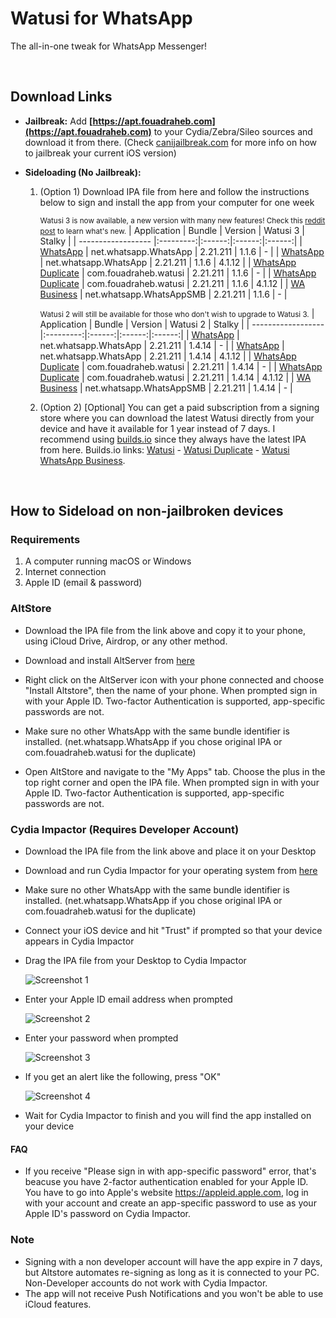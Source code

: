 # Watusi for WhatsApp

The all-in-one tweak for WhatsApp Messenger!

&nbsp;

## Download Links

* **Jailbreak:** Add __[https://apt.fouadraheb.com](https://apt.fouadraheb.com)__ to your Cydia/Zebra/Sileo sources and download it from there. (Check [canijailbreak.com](https://canijailbreak.com/) for more info on how to jailbreak your current iOS version)
* **Sideloading (No Jailbreak):** 

    1. (Option 1) Download IPA file from here and follow the instructions below to sign and install the app from your computer for one week

        <small>Watusi 3 is now available, a new version with many new features! Check this [reddit post](https://www.reddit.com/r/jailbreak/comments/n1y4r1/free_release_watusi_3_the_allinone_tweak_for/) to learn what's new.</small>
        | Application | Bundle | Version | Watusi 3 | Stalky |
        | ------------------ |:---------:|:------:|:------:|:------:|
        | [WhatsApp](https://mega.nz/file/9XhXQQ5R#ZwlU8amgsdiRRSYCUq5yZaYFipwFjUcfSkbYyQPEJFc) | net.whatsapp.WhatsApp | 2.21.211 | 1.1.6 | - |
        | [WhatsApp](https://mega.nz/file/4CwlgKbQ#1F6hDVDfDjjc3NXiC8qaynuZgdOLjt7DFBTFRRJKDds) | net.whatsapp.WhatsApp | 2.21.211 | 1.1.6 | 4.1.12 |
        | [WhatsApp Duplicate](https://mega.nz/file/QbgHWA4D#RMxjJxVsS7m0CRG9RCH_8t1JX3G5D-z26ZDK26Q__sA) | com.fouadraheb.watusi | 2.21.211 | 1.1.6 | - |
        | [WhatsApp Duplicate](https://mega.nz/file/Ea5TzCSQ#AUK4-N1ypBaBLHdYApsGcN5vUxJAnhld2TIO7AZmyHA) | com.fouadraheb.watusi | 2.21.211 | 1.1.6 | 4.1.12 |
        | [WA Business](https://mega.nz/file/UDwD0QKa#KbMGjALMohvcwdWhU9nTUfeOf9rRhe27hFfjUzDEDIg) | net.whatsapp.WhatsAppSMB | 2.21.211 | 1.1.6 | - |
        
        <small>Watusi 2 will still be available for those who don't wish to upgrade to Watusi 3.</small>
        | Application | Bundle | Version | Watusi 2 | Stalky |
        | ------------------ |:---------:|:------:|:------:|:------:|
        | [WhatsApp](https://mega.nz/file/hGhFGC5a#9IaMBzINdSbYoqoNsEiSTvcB0gh0ADQ6YdxKwSa5rco) | net.whatsapp.WhatsApp | 2.21.211 | 1.4.14 | - |
        | [WhatsApp](https://mega.nz/file/hOhDkSrS#9lxUOIOrYMuqaCs_x6pzWaUk0yE2B6v3GD4TxpOIW_M) | net.whatsapp.WhatsApp | 2.21.211 | 1.4.14 | 4.1.12 |
        | [WhatsApp Duplicate](https://mega.nz/file/IDpTWYaL#vLz4B3CzBeiJ40pnsWJGK4rzfveXb6EPkMcOCdRAz44) | com.fouadraheb.watusi | 2.21.211 | 1.4.14 | - |
        | [WhatsApp Duplicate](https://mega.nz/file/geoxFY5C#GuyQauTyodapFQcdzEb5UUskqL5OMcMiaHdAYrcJVNE) | com.fouadraheb.watusi | 2.21.211 | 1.4.14 | 4.1.12 |
        | [WA Business](https://mega.nz/file/QWox1A4J#u2-Oym-oZvZ08i4lu-L96qcYU3LF5Xwbz38Bh6fZLWI) | net.whatsapp.WhatsAppSMB | 2.21.211 | 1.4.14 | - |
        
    2. (Option 2) [Optional] You can get a paid subscription from a signing store where you can download the latest Watusi directly from your device and have it available for 1 year instead of 7 days. I recommend using [builds.io](https://builds.io/apps/watusi/?aid=1025553) since they always have the latest IPA from here. Builds.io links: [Watusi](https://builds.io/apps/watusi/?aid=1025553) - [Watusi Duplicate](https://builds.io/apps/duplicatewatusi/?aid=1025553) - [Watusi WhatsApp Business](https://builds.io/apps/whatsappb/?aid=1025553).

&nbsp;

## How to Sideload on non-jailbroken devices

### Requirements

1. A computer running macOS or Windows
2. Internet connection
3. Apple ID (email & password)

### AltStore

* Download the IPA file from the link above and copy it to your phone, using iCloud Drive, Airdrop, or any other method.

* Download and install AltServer from [here](https://altstore.io)

* Right click on the AltServer icon with your phone connected and choose "Install Altstore", then the name of your phone. When prompted sign in with your Apple ID. Two-factor Authentication is supported, app-specific passwords are not.

* Make sure no other WhatsApp with the same bundle identifier is installed. (net.whatsapp.WhatsApp if you chose original IPA or com.fouadraheb.watusi for the duplicate)

* Open AltStore and navigate to the "My Apps" tab. Choose the plus in the top right corner and open the IPA file. When prompted sign in with your Apple ID. Two-factor Authentication is supported, app-specific passwords are not.

### Cydia Impactor (Requires Developer Account)

* Download the IPA file from the link above and place it on your Desktop

* Download and run Cydia Impactor for your operating system from [here](http://www.cydiaimpactor.com)

* Make sure no other WhatsApp with the same bundle identifier is installed. (net.whatsapp.WhatsApp if you chose original IPA or com.fouadraheb.watusi for the duplicate)

* Connect your iOS device and hit "Trust" if prompted so that your device appears in Cydia Impactor

* Drag the IPA file from your Desktop to Cydia Impactor

  
  ![Screenshot 1](https://raw.githubusercontent.com/FouadRaheb/Watusi-for-WhatsApp/master/images/1.png "Screenshot 1")

* Enter your Apple ID email address when prompted 



  ![Screenshot 2](https://raw.githubusercontent.com/FouadRaheb/Watusi-for-WhatsApp/master/images/2.png "Screenshot 2")

* Enter your password when prompted 



  ![Screenshot 3](https://raw.githubusercontent.com/FouadRaheb/Watusi-for-WhatsApp/master/images/3.png "Screenshot 3")

* If you get an alert like the following, press "OK"


  ![Screenshot 4](https://raw.githubusercontent.com/FouadRaheb/Watusi-for-WhatsApp/master/images/4.png "Screenshot 4")

* Wait for Cydia Impactor to finish and you will find the app installed on your device

#### FAQ
* If you receive "Please sign in with app-specific password" error, that's beacuse you have 2-factor authentication enabled for your Apple ID. You have to go into Apple's website https://appleid.apple.com, log in with your account and create an app-specific password to use as your Apple ID's password on Cydia Impactor.

### Note

* Signing with a non developer account will have the app expire in 7 days, but Altstore automates re-signing as long as it is connected to your PC. Non-Developer accounts do not work with Cydia Impactor.
* The app will not receive Push Notifications and you won't be able to use iCloud features.
